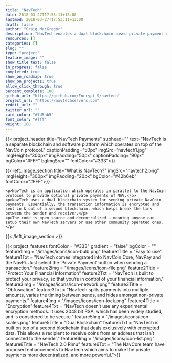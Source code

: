 ```yaml
---
title: "NavTech"
date: 2018-03-27T17:53:11+13:00
lastmod: 2018-03-27T17:53:11+13:00
draft: false
author: "Craig MacGregor"
description: "NavTech enables a dual blockchain based private payment option that operates in parallel to the NavCoin blockchain."
resources: []
categories: []
slug: ""
type: "project"
feature_image: ""
show_title_text: false
in_progress: false
completed: true
show_on_roadmap: true
show_on_projects: true
allow_click_through: true
percent_complete: 100
github_url: "https://github.com/Encrypt-S/navtech"
project_url: "https://navtechservers.com"
reddit_url: ""
twitter_url: ""
card_color: "#7d5ab5"
font_color: "#fff"
weight: 100
---
```


{{< project_header
    title="NavTech Payments"
    subhead=""
    text="NavTech is a separate blockchain and software platform which operates on top of the NavCoin protocol."
    captionPadding="50px"
    imgSrc="navtech1.jpg"
    imgHeight="300px"
    imgPadding="50px"
    captionPadding="90px"
    bgColor="#FFF"
    bgImgSrc=""
    fontColor="#333">}}

{{< left_image_section
    title="What is NavTech?"
    imgSrc="navtech2.png"
    imgHeight="300px"
    imgPadding="20px"
    bgColor="#42b6eb"
    fontColor="#FFF">}}

    <p>NavTech is an application which operates in parallel to the NavCoin protocol to provide optional private payments of NAV.</p>
    <p>NavTech uses a dual blockchain system for sending private NavCoin payments. Essentially, the transaction information is encrypted and sent in & out of a second blockchain, which helps break the link between the sender and receiver.</p>
    <p>The code is open source and decentralized – meaning anyone can setup their own NavTech servers or use other community operated ones.</p>
{{< /left_image_section >}}

{{< project_features
    fontColor = "#333"
    gradient = "false"
    bgColor = ""
    feature1Img = "/images/icons/icon-bulb.png"
    feature1Title = "Easy to use"
    feature1Txt = "NavTech comes integrated into NavCoin Core, NavPay and the NavPi. Just select the ‘Private Payment’ button when sending a transaction."
    feature2Img = "/images/icons/icon-file.png"
    feature2Title = "Protect Your Financial Information"
    feature2Txt = "NavTech is built to protect your privacy, so that you’re in control of your financial information."
    feature3Img = "/images/icons/icon-network.png"
    feature3Title = "Obfuscation"
    feature3Txt = "NavTech splits payments into multiple amounts, varies the timing between sends, and hides amongst non-private payments."
    feature4Img = "/images/icons/icon-lock.png"
    feature4Title = "Encryption"
    feature4Txt = "NavTech doesn’t use any experimental encryption methods. It uses 2048 bit RSA, which has been widely studied, and is considered to be secure."
    feature5Img = "/images/icons/icon-scales.png"
    feature5Title = "Dual Blockchain"
    feature5Txt = "NavTech is built on top of a second blockchain that deals exclusively with encrypted data. This allows a recipient to receive coins from an address that isn’t connected to the sender."
    feature6Img = "/images/icons/icon-list.png"
    feature6Title = "NavTech 2.0 Rimu"
    feature6Txt = "The NavCore team have proposed enhancements to NavTech which aims to make the private payments more decentralized, and more powerful.">}}
